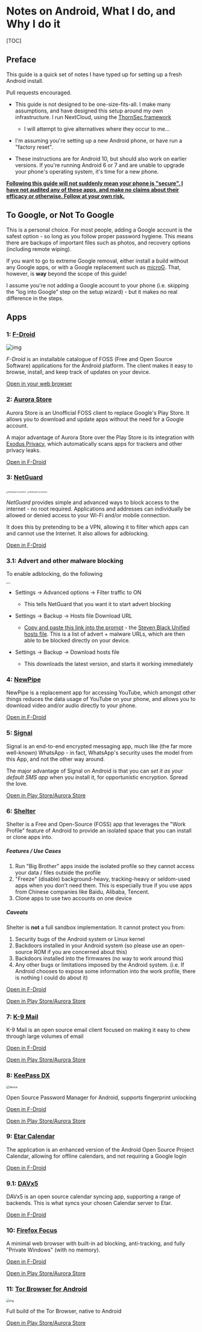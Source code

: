 # Notes on Android, What I do, and Why I do it

[TOC]

## Preface

This guide is a quick set of notes I have typed up for setting up a fresh Android install.

Pull requests encouraged.

* This guide is not designed to be one-size-fits-all. I make many assumptions, and have designed this setup around my own infrastructure. I run NextCloud, using the  [ThornSec framework](https://github.com/privacyint/thornsec)
  * I will attempt to give alternatives where they occur to me...

* I'm assuming you're setting up a new Android phone, or have run a "factory reset".

* These instructions are for Android 10, but should also work on earlier versions. If you're running Android 6 or 7 and are unable to upgrade your phone's operating system, it's time for a new phone.

<u>**Following this guide will not suddenly mean your phone is "secure". I have not audited any of these apps, and make no claims about their efficacy or otherwise. Follow at your own risk.**</u>

## To Google, or Not To Google

This is a personal choice. For most people, adding a Google account is the safest option - so long as you follow proper password hygiene. This means there are backups of important files such as photos, and recovery options (including remote wiping).

If you want to go to extreme Google removal, either install a build without any Google apps, or with a Google replacement such as [microG](https://microg.org). That, however, is **way** beyond the scope of this guide!

I assume you're not adding a Google account to your phone (i.e. skipping the "log into Google" step on the setup wizard) - but it makes no real difference in the steps.

## Apps

### 1: [F-Droid](https://f-droid.org/)

![img](https://f-droid.org//assets/fdroid-screenshot-en.png)

*F-Droid* is an installable catalogue of FOSS (Free and Open Source  Software) applications for the Android platform. The client makes it  easy to browse, install, and keep track of updates on your device.

[Open in your web browser](https://f-droid.org)

### 2: [Aurora Store](https://auroraoss.com/)

Aurora Store is an Unofficial FOSS client to replace Google's Play Store. It allows you to download and update apps without the need for a Google account.

A major advantage of Aurora Store over the Play Store is its integration with [Exodus Privacy](https://exodus-privacy.eu.org/en/), which automatically scans apps for trackers and other privacy leaks.

[Open in F-Droid](https://f-droid.org/en/packages/com.aurora.store)

### 3: [NetGuard](https://github.com/M66B/NetGuard/)

<img src="https://raw.githubusercontent.com/M66B/NetGuard/master/screenshots/01-main.png" alt="NetGuard Screenshot" style="zoom: 33%;" />  <img src="https://raw.githubusercontent.com/M66B/NetGuard/master/screenshots/02-main-details.png" alt="NetGuard Screenshot" style="zoom:33%;" />

*NetGuard* provides simple and advanced ways to block access to the internet - no root required. Applications and addresses can individually be allowed or denied access to your Wi-Fi and/or mobile connection.

It does this by pretending to be a VPN, allowing it to filter which apps can and cannot use the Internet. It also allows for adblocking.

[Open in F-Droid](https://f-droid.org/en/packages/eu.faircode.netguard/)

### 3.1: Advert and other malware blocking

To enable adblocking, do the following

<img src="https://raw.githubusercontent.com/M66B/NetGuard/master/screenshots/33-settings-advanced.png" alt="img" style="zoom:25%;" /> 

* Settings → Advanced options → Filter traffic to ON
  * This tells NetGuard that you want it to start advert blocking

* Settings → Backup → Hosts file Download URL
  * [Copy and paste this link into the prompt](https://raw.githubusercontent.com/StevenBlack/hosts/master/hosts) - the [Steven Black Unified hosts file](https://github.com/StevenBlack/hosts). This is a list of advert + malware URLs, which are then able to be blocked directly on your device.
* Settings → Backup → Download hosts file
  * This downloads the latest version, and starts it working immediately

### 4: [NewPipe](https://newpipe.schabi.org/)

NewPipe is a replacement app for accessing YouTube, which amongst other things reduces the data usage of YouTube on your phone, and allows you to download video and/or audio directly to your phone.

[Open in F-Droid](https://f-droid.org/en/packages/org.schabi.newpipe)

### 5: [Signal](https://signal.org/)

Signal is an end-to-end encrypted messaging app, much like (the far more well-known) WhatsApp - in fact, WhatsApp's security uses the model from this App, and not the other way around.

The major advantage of Signal on Android is that you can *set it as your default SMS app* when you install it, for opportunistic encryption. Spread the love.

[Open in Play Store/Aurora Store](https://play.google.com/store/apps/details?id=org.thoughtcrime.securesms)

### 6: [Shelter](https://github.com/PeterCxy/Shelter)

Shelter is a Free and Open-Source (FOSS) app that leverages the "Work  Profile" feature of Android to provide an isolated space that you can install or clone apps into.

##### Features / Use Cases

1. Run "Big Brother" apps inside the isolated profile so they cannot access your data / files outside the profile
2. "Freeze" (disable) background-heavy, tracking-heavy or seldom-used  apps when you don't need them. This is especially true if you use apps  from Chinese companies like Baidu, Alibaba, Tencent.
3. Clone apps to use two accounts on one device

##### Caveats

Shelter is **not** a full sandbox implementation. It cannot protect you from:

1. Security bugs of the Android system or Linux kernel
2. Backdoors installed in your Android system (so please use an open-source ROM if you are concerned about this)
3. Backdoors installed into the firmwares (no way to work around this)
4. Any other bugs or limitations imposed by the Android system. (i.e.  If Android chooses to expose some information into the work profile,  there is nothing I could do about it)

[Open in F-Droid](https://f-droid.org/en/packages/net.typeblog.shelter)

[Open in Play Store/Aurora Store](https://play.google.com/store/apps/details?id=net.typeblog.shelter)

### 7: [K-9 Mail](https://k9mail.github.io/)

K-9 Mail is an open source email client focused on making it easy to chew through large volumes of email

[Open in F-Droid](https://f-droid.org/en/packages/com.fsck.k9)

[Open in Play Store/Aurora Store](https://play.google.com/store/apps/details?id=com.fsck.k9)

### 8: [KeePass DX](https://www.keepassdx.com/)

<img src="https://www.keepassdx.com/img/device.png" alt="device" style="zoom:50%;" />

Open Source Password Manager for Android, supports fingerprint unlocking

[Open in F-Droid](https://f-droid.org/en/packages/com.kunzisoft.keepass.libre)

[Open in Play Store/Aurora Store](https://play.google.com/store/apps/details?id=com.kunzisoft.keepass.free)

### 9: [Etar Calendar](https://github.com/Etar-Group/Etar-Calendar)

The application is an enhanced version of the Android Open Source Project Calendar, allowing for offline calendars, and not requiring a Google login

[Open in F-Droid](https://f-droid.org/en/packages/ws.xsoh.etar)

### 9.1: [DAVx5](https://www.davx5.com/)

DAVx5 is an open source calendar syncing app, supporting a range of backends. This is what syncs your chosen Calendar server to Etar.

[Open in F-Droid](https://f-droid.org/en/packages/at.bitfire.davdroid)

### 10: [Firefox Focus](https://support.mozilla.org/en-US/kb/focus)

A minimal web browser with built-in ad blocking, anti-tracking, and fully "Private Windows" (with no memory).

[Open in F-Droid](https://f-droid.org/en/packages/org.mozilla.klar/)

[Open in Play Store/Aurora Store](https://play.google.com/store/apps/details?id=org.mozilla.focus)

### 11: [Tor Browser for Android](https://www.torproject.org/download/#android)

<img src="https://www.torproject.org/static/images/tor-browser-mobile-window/png/TBAa-onboarding@2x.png?h=ea944932" alt="img" style="zoom:50%;" />

Full build of the Tor Browser, native to Android

[Open in Play Store/Aurora Store](https://play.google.com/store/apps/details?id=org.torproject.torbrowser)